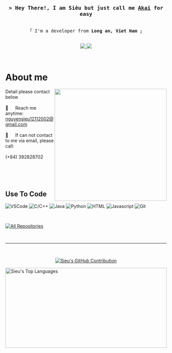 <!-- Intro  -->
<h3 align="center">
 <samp>&gt; Hey There!, I am Siêu but just call me
  <b><a target="_blank" href="">Akai</a> for easy</b>
 </samp>
</h3>


<p align="center"> 
  <samp>
    <br>
    「 I'm a developer from <b>Long an, Viet Nam</b> 」
    <br>
    <br>
  </samp>
</p>

<p align="center">
<!--
 <a href="" target="blank">
  <img src="https://img.shields.io/badge/Website-DC143C?style=for-the-badge&logo=medium&logoColor=white"/>
 </a>
 <a href="" target="_blank">
  <img src="https://img.shields.io/badge/LinkedIn-0077B5?style=for-the-badge&logo=linkedin&logoColor=white"/>
 </a>
-->

 
 <a href="https://www.facebook.com/toiQS" target="_blank">
  <img src="https://img.shields.io/badge/Facebook-20BEFF?&style=for-the-badge&logo=facebook&logoColor=white"/>
 </a>
 <a href="https://www.linkedin.com/in/nguyenquocsieu-akai/" target="_blank">
  <img src="https://img.shields.io/badge/Discord-7289DA?style=for-the-badge&logo=linkerin&logoColor=white"/>
 </a>
 
</p>
<br />

<!-- About Section -->
 # About me
 
<p>
 <img align="right" width="350" src="https://media.giphy.com/media/v1.Y2lkPTc5MGI3NjExbW12MHd3MjJmMXFodHIzdnhpMHR4Ym9vOHZobXUyeW02ank2bTl1bCZlcD12MV9naWZzX3NlYXJjaCZjdD1n/lSTNj6Az2DoD4QG8mK/giphy.gif"/>
  

 Detail please contact below<br/><br/>
 📧 &emsp; Reach me anytime: nguyensieu12112002@gmail.com<br/><br/>
 💬 &emsp; If can not contact to me via email, please call:<br/><br/>
 (+84) 392828702

</p>

<br/>
<br/>
<br/>

## Use To Code
![VSCode](https://img.shields.io/badge/Visual_Studio-0078d7?style=for-the-badge&logo=visual%20studio&logoColor=white)
![C/C++](https://img.shields.io/badge/-c++-black?logo=c%2B%2B&style=social)
![Java](https://img.shields.io/badge/Java-ED8B00?style=for-the-badge&logo=openjdk&logoColor=white)
![Python](https://img.shields.io/badge/python-3670A0?style=for-the-badge&logo=python&logoColor=ffdd54)
![HTML](https://img.shields.io/badge/HTML5-E34F26?style=for-the-badge&logo=html5&logoColor=white)
![Javascript](https://img.shields.io/badge/Javascript-F0DB4F?style=for-the-badge&labelColor=black&logo=javascript&logoColor=F0DB4F)
![Git](https://img.shields.io/badge/Git-F05032?style=for-the-badge&logo=git&logoColor=white)

<br/>

<p align="left">
  <a href="https://github.com/toiQS?tab=repositories" target="_blank"><img alt="All Repositories" title="All Repositories" src="https://img.shields.io/badge/-All%20Repos-2962FF?style=for-the-badge&logo=koding&logoColor=white"/></a>
</p>

<br/>
<hr/>
<br/>

<p align="center">
  <a href="https://github.com/toiQS">
    <img src="https://github-profile-summary-cards.vercel.app/api/cards/profile-details?username=QuangVo11311&theme=radical" alt="Sieu's GitHub Contribution"/>
  </a>
</p>

<a>
  <a href="https://github.com/toiQS"><img alt="Sieu's Top Languages" src="https://denvercoder1-github-readme-stats.vercel.app/api/top-langs/?username=toiQS&langs_count=8&layout=compact&theme=react&border_color=7F3FBF&bg_color=0D1117&title_color=F85D7F&icon_color=F8D866" height="250px" width="100%%"/></a>
  <br/>
</a>
